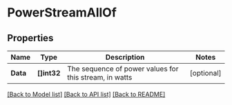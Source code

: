 # PowerStreamAllOf

## Properties

Name | Type | Description | Notes
------------ | ------------- | ------------- | -------------
**Data** | **[]int32** | The sequence of power values for this stream, in watts | [optional] 

[[Back to Model list]](../README.md#documentation-for-models) [[Back to API list]](../README.md#documentation-for-api-endpoints) [[Back to README]](../README.md)


